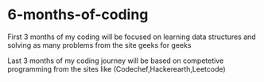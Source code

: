 # 6-months-of-coding

First 3 months of my coding will be focused on learning data structures and solving as many problems from the site geeks for geeks

Last 3 months of my coding journey will be based on competetive programming from the sites like (Codechef,Hackerearth,Leetcode)
